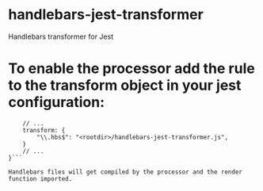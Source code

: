 # handlebars-jest-transformer
Handlebars transformer for Jest

# To enable the processor add the rule to the transform object in your jest configuration:

```"jest": {
    // ...
    transform: {
        "\\.hbs$": "<rootdir>/handlebars-jest-transformer.js",
    }
    // ...
}```

Handlebars files will get compiled by the processor and the render function imported.


